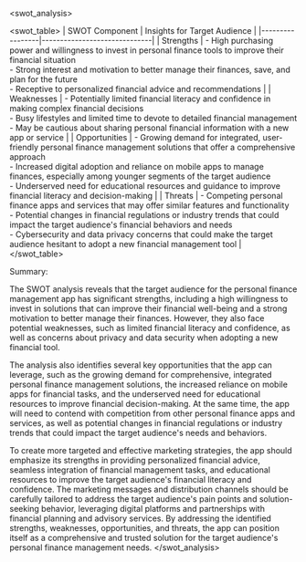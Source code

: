 <swot_analysis>

<swot_table>
| SWOT Component | Insights for Target Audience |
|-----------------|------------------------------|
| Strengths       | - High purchasing power and willingness to invest in personal finance tools to improve their financial situation<br>- Strong interest and motivation to better manage their finances, save, and plan for the future<br>- Receptive to personalized financial advice and recommendations |
| Weaknesses      | - Potentially limited financial literacy and confidence in making complex financial decisions<br>- Busy lifestyles and limited time to devote to detailed financial management<br>- May be cautious about sharing personal financial information with a new app or service |
| Opportunities   | - Growing demand for integrated, user-friendly personal finance management solutions that offer a comprehensive approach<br>- Increased digital adoption and reliance on mobile apps to manage finances, especially among younger segments of the target audience<br>- Underserved need for educational resources and guidance to improve financial literacy and decision-making |
| Threats         | - Competing personal finance apps and services that may offer similar features and functionality<br>- Potential changes in financial regulations or industry trends that could impact the target audience's financial behaviors and needs<br>- Cybersecurity and data privacy concerns that could make the target audience hesitant to adopt a new financial management tool |
</swot_table>

Summary:

The SWOT analysis reveals that the target audience for the personal finance management app has significant strengths, including a high willingness to invest in solutions that can improve their financial well-being and a strong motivation to better manage their finances. However, they also face potential weaknesses, such as limited financial literacy and confidence, as well as concerns about privacy and data security when adopting a new financial tool.

The analysis also identifies several key opportunities that the app can leverage, such as the growing demand for comprehensive, integrated personal finance management solutions, the increased reliance on mobile apps for financial tasks, and the underserved need for educational resources to improve financial decision-making. At the same time, the app will need to contend with competition from other personal finance apps and services, as well as potential changes in financial regulations or industry trends that could impact the target audience's needs and behaviors.

To create more targeted and effective marketing strategies, the app should emphasize its strengths in providing personalized financial advice, seamless integration of financial management tasks, and educational resources to improve the target audience's financial literacy and confidence. The marketing messages and distribution channels should be carefully tailored to address the target audience's pain points and solution-seeking behavior, leveraging digital platforms and partnerships with financial planning and advisory services. By addressing the identified strengths, weaknesses, opportunities, and threats, the app can position itself as a comprehensive and trusted solution for the target audience's personal finance management needs.
</swot_analysis>